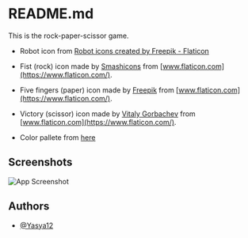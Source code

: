 
# README.md

This is the rock-paper-scissor game.

- Robot icon from [Robot icons created by Freepik - Flaticon]("https://www.flaticon.com/free-icons/robot")

- Fist (rock) icon made by [Smashicons](https://www.flaticon.com/authors/smashicons) from [www.flaticon.com](https://www.flaticon.com/).

- Five fingers (paper) icon made by [Freepik](https://www.freepik.com) from [www.flaticon.com](https://www.flaticon.com/).

- Victory (scissor) icon made by [ Vitaly Gorbachev](https://www.flaticon.com/authors/vitaly-gorbachev) from [www.flaticon.com](https://www.flaticon.com/).

- Color pallete from [here](https://colorhunt.co/palette/faf1e4cedebd9eb384435334)
## Screenshots

![App Screenshot](https://drive.google.com/file/d/12OVzc2ZvJP3EBjyjCj7Ch47cxVgdwkXZ/view?usp=sharing)



## Authors

- [@Yasya12](https://github.com/Yasya12)


